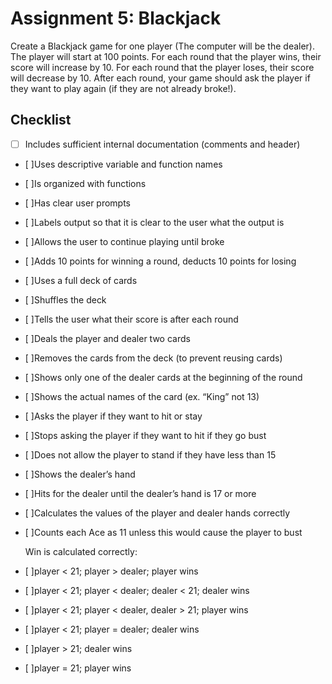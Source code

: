 # Assignment 5: Blackjack
Create a Blackjack game for one player (The computer will be the dealer). The player will start at 100 points. For each round that the player wins, their score will increase by 10. For each round that the player loses, their score will decrease by 10. After each round, your game should ask the player if they want to play again (if they are not already broke!).

## Checklist
- [ ] Includes sufficient internal documentation (comments and header)
- [ ]Uses descriptive variable and function names
- [ ]Is organized with functions
- [ ]Has clear user prompts
- [ ]Labels output so that it is clear to the user what the output is
- [ ]Allows the user to continue playing until broke
- [ ]Adds 10 points for winning a round, deducts 10 points for losing
- [ ]Uses a full deck of cards
- [ ]Shuffles the deck
- [ ]Tells the user what their score is after each round
- [ ]Deals the player and dealer two cards
- [ ]Removes the cards from the deck (to prevent reusing cards)
- [ ]Shows only one of the dealer cards at the beginning of the round
- [ ]Shows the actual names of the card (ex. “King” not 13)
- [ ]Asks the player if they want to hit or stay
- [ ]Stops asking the player if they want to hit if they go bust
- [ ]Does not allow the player to stand if they have less than 15
- [ ]Shows the dealer’s hand
- [ ]Hits for the dealer until the dealer’s hand is 17 or more
- [ ]Calculates the values of the player and dealer hands correctly
- [ ]Counts each Ace as 11 unless this would cause the player to bust

  Win is calculated correctly:
- [ ]player < 21; player > dealer; player wins
- [ ]player < 21; player < dealer; dealer < 21; dealer wins
- [ ]player < 21; player < dealer, dealer > 21; player wins
- [ ]player < 21; player = dealer; dealer wins
- [ ]player > 21; dealer wins
- [ ]player = 21; player wins
